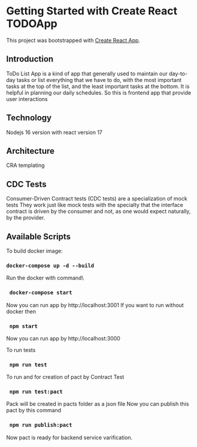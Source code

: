 # Getting Started with Create React TODOApp

This project was bootstrapped with [Create React App](https://github.com/facebook/create-react-app).
## Introduction
ToDo List App is a kind of app that generally used to maintain our day-to-day tasks or list everything that we have to do, with the most important tasks at the top of the list, and the least important tasks at the bottom. It is helpful in planning our daily schedules.
So this is frontend app  that provide user interactions


## Technology
Nodejs 16 version with react version 17
## Architecture
CRA templating

## CDC Tests
Consumer-Driven Contract tests (CDC tests) are a specialization of mock tests
They work just like mock tests with the specialty that the interface contract is driven by the consumer and not, as one would expect naturally, by the provider.
## Available Scripts

To build docker image:

### `docker-compose up -d --build`

Run the docker with command\
### ` docker-compose start`
Now you can run app by http://localhost:3001
If you want to run without docker then
### ` npm start`
Now you can run app by http://localhost:3000 

 To run tests
### ` npm run test`
To run and for creation of pact by Contract Test
### ` npm run test:pact`

Pack will be created in pacts folder as a json file
Now you can publish this pact by this command
### ` npm run publish:pact`

Now pact is ready for backend service varification.

